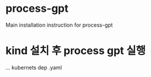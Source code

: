# process-gpt
Main installation instruction for process-gpt 


# kind 설치 후 process gpt 실행
...
kubernets dep .yaml

